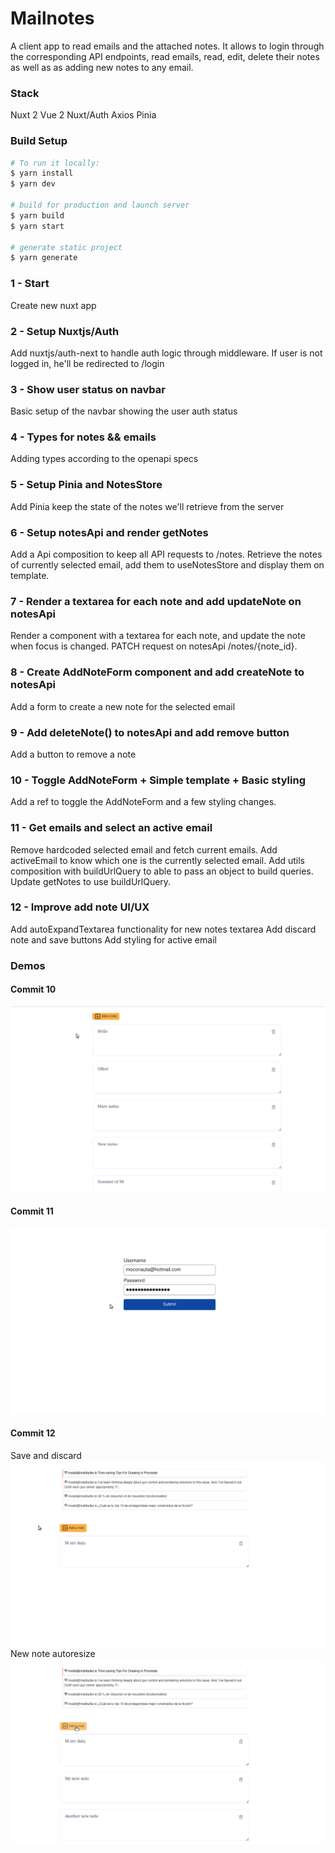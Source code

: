 # Mailnotes
A client app to read emails and the attached notes. It allows to login through the corresponding API endpoints, read emails, read, edit, delete their notes as well as as adding new notes to any email.

### Stack  ###
Nuxt 2
Vue 2
Nuxt/Auth
Axios
Pinia

### Build Setup

```bash
# To run it locally:
$ yarn install
$ yarn dev

# build for production and launch server
$ yarn build
$ yarn start

# generate static project
$ yarn generate
```

### 1 - Start ###
Create new nuxt app

### 2 - Setup Nuxtjs/Auth ###
Add nuxtjs/auth-next to handle auth logic through middleware. If user is not logged in, he'll be redirected to /login

### 3 - Show user status on navbar ###
Basic setup of the navbar showing the user auth status

### 4 - Types for notes && emails  ###
Adding types according to the openapi specs

### 5 - Setup Pinia and NotesStore ###
Add Pinia keep the state of the notes we'll retrieve from the server 

### 6 - Setup notesApi and render getNotes ###
Add a Api composition to keep all API requests to /notes. Retrieve the notes of currently selected email, add them to useNotesStore and display them on template.

### 7 - Render a textarea  for each note and add updateNote on notesApi ###
Render a component with a textarea for each note, and update the note when focus is changed. PATCH request on notesApi /notes/{note_id}.

### 8 - Create AddNoteForm component and add createNote to notesApi ###
Add a form to create a new note for the selected email

### 9 - Add deleteNote() to notesApi and add remove button ###
Add a button to remove a note

### 10 - Toggle AddNoteForm + Simple template + Basic styling ###
Add a ref to toggle the AddNoteForm and a few styling changes.

### 11 - Get emails and select an active email ###
Remove hardcoded selected email and fetch current emails.
Add activeEmail to know which one is the currently selected email.
Add utils composition with buildUrlQuery to able to pass an object to build queries. Update getNotes to use buildUrlQuery.

### 12 - Improve add note UI/UX ###
Add autoExpandTextarea functionality for new notes textarea
Add discard note and save buttons
Add styling for active email

### Demos ###
#### Commit 10 ###
![Demo GIF](./demo/10-create-delete-update-notes.gif)

#### Commit 11 ###
![Demo GIF](./demo/11-emails-notes.gif)

#### Commit 12 ###
Save and discard
![Demo GIF](./demo/12-add-notes-ui-ux.gif)
New note autoresize
![Demo GIF](./demo/12-add-notes-autoresize.gif)


